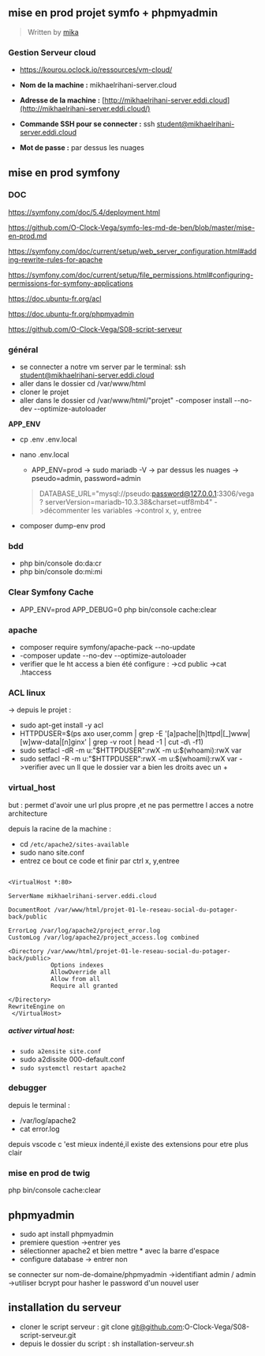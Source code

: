 
## mise en prod projet symfo + phpmyadmin

> Written by [mika](https://github.com/mikhaelrihani/)
### Gestion Serveur cloud
- https://kourou.oclock.io/ressources/vm-cloud/
 -   **Nom de la machine :**  mikhaelrihani-server.cloud
-   **Adresse de la machine :**  [http://mikhaelrihani-server.eddi.cloud](http://mikhaelrihani-server.eddi.cloud/)


-   **Commande SSH pour se connecter :** ssh student@mikhaelrihani-server.eddi.cloud
-   **Mot de passe :** par dessus les nuages
## mise en prod symfony
### DOC

https://symfony.com/doc/5.4/deployment.html
 
 https://github.com/O-Clock-Vega/symfo-les-md-de-ben/blob/master/mise-en-prod.md

https://symfony.com/doc/current/setup/web_server_configuration.html#adding-rewrite-rules-for-apache

https://symfony.com/doc/current/setup/file_permissions.html#configuring-permissions-for-symfony-applications

https://doc.ubuntu-fr.org/acl

https://doc.ubuntu-fr.org/phpmyadmin

https://github.com/O-Clock-Vega/S08-script-serveur

 ### général
 - se connecter a notre vm server par le terminal: ssh    student@mikhaelrihani-server.eddi.cloud
- aller dans le dossier cd /var/www/html 
- cloner le projet 
- aller dans le dossier cd /var/www/html/"projet"
-composer install --no-dev --optimize-autoloader

**APP_ENV**

- cp .env .env.local
 - nano .env.local
    - APP_ENV=prod
    -> sudo mariadb -V
    -> par dessus les nuages
    -> pseudo=admin, password=admin
    >DATABASE_URL="mysql://pseudo:password@127.0.0.1:3306/vega? serverVersion=mariadb-10.3.38&charset=utf8mb4"
   ->décommenter les variables 
   ->control x, y, entree
   
  - composer dump-env prod
   
   ### bdd
  - php bin/console do:da:cr
  - php bin/console do:mi:mi
  
### Clear  Symfony Cache

- APP_ENV=prod APP_DEBUG=0 php bin/console cache:clear

### apache

- composer require symfony/apache-pack --no-update
- -composer update --no-dev --optimize-autoloader
- verifier que le ht access a bien été configure : 
->cd public
->cat .htaccess

### ACL linux

-> depuis le projet :
- sudo apt-get install -y acl
- HTTPDUSER=$(ps axo user,comm | grep -E '[a]pache|[h]ttpd|[_]www|[w]ww-data|[n]ginx' | grep -v root | head -1 | cut -d\  -f1)
- sudo setfacl -dR -m u:"$HTTPDUSER":rwX -m u:$(whoami):rwX var
- sudo setfacl -R -m u:"$HTTPDUSER":rwX -m u:$(whoami):rwX var
->verifier avec un ll que le dossier var a bien les droits  avec un +

### virtual_host
but : permet d'avoir une url plus propre ,et ne pas permettre l acces a notre architecture

depuis la racine de la machine :
- cd `/etc/apache2/sites-available`
- sudo nano site.conf
- entrez ce bout ce code et finir par ctrl x, y,entree

```Alias /opotager /var/www/html/projet-01-le-reseau-social-du-potager-back/public

<VirtualHost *:80>

ServerName mikhaelrihani-server.eddi.cloud

DocumentRoot /var/www/html/projet-01-le-reseau-social-du-potager-back/public

ErrorLog /var/log/apache2/project_error.log
CustomLog /var/log/apache2/project_access.log combined

<Directory /var/www/html/projet-01-le-reseau-social-du-potager-back/public>
            Options indexes
            AllowOverride all
            Allow from all
            Require all granted

</Directory>
RewriteEngine on
 </VirtualHost>
 ```


##### activer virtual host:
-  `sudo a2ensite site.conf`
- sudo a2dissite 000-default.conf
- `sudo systemctl restart apache2`

### debugger 
depuis le terminal : 
- /var/log/apache2 
- cat error.log

depuis vscode c 'est mieux indenté,il existe des extensions pour etre plus clair

### mise en prod de twig
php bin/console cache:clear

## phpmyadmin

- sudo apt install phpmyadmin
- premiere question ->entrer yes
- sélectionner apache2 et bien mettre * avec la barre d'espace
- configure database -> entrer non
 
 se connecter sur nom-de-domaine/phpmyadmin
->identifiant admin / admin
->utiliser bcrypt pour hasher le password d'un nouvel user

## installation du serveur

- cloner le script serveur : git clone git@github.com:O-Clock-Vega/S08-script-serveur.git
- depuis le dossier du script : sh installation-serveur.sh

<!--stackedit_data:
eyJoaXN0b3J5IjpbLTE4MzQ5ODU5NDUsNDEyODM2NTc1LC04Mz
I1NTcyMDVdfQ==
-->